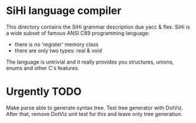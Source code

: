 # SiHi language compiler
This directory contains the SiHi grammar description
due yacc & flex. SiHi is a wide subset of famous ANSI C89
programming language:
- there is no 'register' memory class
- there are only two types: real & void

The language is untrivial and it really provides
you structures, unions, enums and other C's features.

# Urgently TODO
Make parse able to generate syntax tree. Test 
tree generator with DotViz.
After that, remove DotViz unit test for this and leave only
tree generation.

